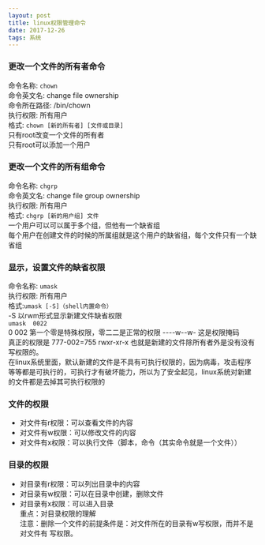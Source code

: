 ```yaml
---
layout: post
title: linux权限管理命令
date: 2017-12-26
tags: 系统
---
```




### 更改一个文件的所有者命令
命令名称:      `chown`    
命令英文名:    change file ownership    
命令所在路径:  /bin/chown    
执行权限:      所有用户    
格式: `chown [新的所有者] [文件或目录] `   
只有root改变一个文件的所有者    
只有root可以添加一个用户    

### 更改一个文件的所有组命令
命令名称:      `chgrp`    
命令英文名:    change file group ownership    
执行权限:      所有用户    
格式: `chgrp [新的用户组] 文件`    
一个用户可以可以属于多个组，但他有一个缺省组    
每个用户在创建文件的时候的所属组就是这个用户的缺省组，每个文件只有一个缺省组


### 显示，设置文件的缺省权限
命令名称:       `umask`   
执行权限: 所有用户   
格式:`umask [-S]（shell内置命令）`    
-S 以rwm形式显示新建文件缺省权限    
`umask  0022`  
0  002  第一个零是特殊权限，零二二是正常的权限 ----w--w- 这是权限掩码    
真正的权限是  777-002=755 rwxr-xr-x 也就是新建的文件除所有者外是没有没有写权限的。    
在linux系统里面，默认新建的文件是不具有可执行权限的，因为病毒，攻击程序等等都是可执行的，可执行才有破坏能力，所以为了安全起见，linux系统对新建的文件都是去掉其可执行权限的    

### 文件的权限    
* 对文件有r权限：可以查看文件的内容   
* 对文件有w权限：可以修改文件的内容    
* 对文件有x权限：可以执行文件（脚本，命令（其实命令就是一个文件））     

### 目录的权限    
* 对目录有r权限：可以列出目录中的内容    
* 对目录有w权限：可以在目录中创建，删除文件    
* 对目录有x权限：可以进入目录    
重点：对目录权限的理解   
注意：删除一个文件的前提条件是：对文件所在的目录有w写权限，而并不是对文件有
写权限。
